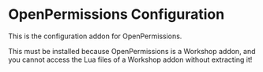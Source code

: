 # OpenPermissions Configuration

This is the configuration addon for OpenPermissions.

This must be installed because OpenPermissions is a Workshop addon, and you cannot access the Lua files of a Workshop addon without extracting it!
